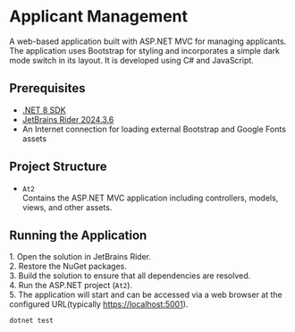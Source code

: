 # Applicant Management

A web-based application built with ASP\.NET MVC for managing applicants. The application uses Bootstrap for styling and incorporates a simple dark mode switch in its layout. It is developed using C\# and JavaScript.

## Prerequisites

- [.NET 8 SDK](https://dotnet.microsoft.com/download/dotnet/8.0)
- [JetBrains Rider 2024\.3\.6](https://www.jetbrains.com/rider/)
- An Internet connection for loading external Bootstrap and Google Fonts assets

## Project Structure

- `At2`  
  Contains the ASP\.NET MVC application including controllers, models, views, and other assets.

## Running the Application

1\. Open the solution in JetBrains Rider\.  
2\. Restore the NuGet packages.  
3\. Build the solution to ensure that all dependencies are resolved.  
4\. Run the ASP\.NET project (`At2`)\.  
5\. The application will start and can be accessed via a web browser at the configured URL\(typically [https://localhost:5001](https://localhost:5001)\).


```bash
dotnet test
